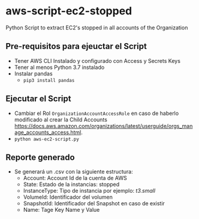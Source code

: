 # aws-script-ec2-stopped
Python Script to extract EC2's stopped in all accounts of the Organization

## Pre-requisitos para ejeuctar el Script
- Tener AWS CLI Instalado y configurado con Access y Secrets Keys
- Tener al menos Python 3.7 instalado
 - Instalar pandas
   - `pip3 install pandas`

## Ejecutar el Script
- Cambiar el Rol `OrganizationAccountAccessRole` en caso de haberlo modificado al crear la Child Accounts https://docs.aws.amazon.com/organizations/latest/userguide/orgs_manage_accounts_access.html.
- `python aws-ec2-script.py`

## Reporte generado
- Se generará un .csv con la siguiente estructura:
  - Account: Account Id de la cuenta de AWS
  - State: Estado de la instancias: stopped
  - InstanceType: Tipo de instancia por ejemplo: _t3.small_
  - VolumeId: Identificador del volumen
  - SnapshotId: Identificador del Snapshot en caso de existir
  - Name: Tage Key Name y Value
